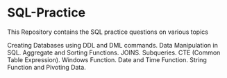 # SQL-Practice


This Repository contains the SQL practice questions on various topics

Creating Databases using DDL and DML commands.
Data Manipulation in SQL.
Aggregate and Sorting Functions.
JOINS.
Subqueries.
CTE (Common Table Expression).
Windows Function.
Date and Time Function.
String Function and Pivoting Data.
